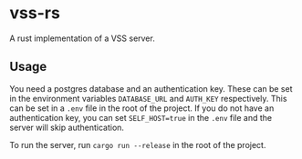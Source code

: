 # vss-rs

A rust implementation of a VSS server.

## Usage

You need a postgres database and an authentication key. These can be set in the environment variables `DATABASE_URL`
and `AUTH_KEY` respectively. This can be set in a `.env` file in the root of the project. If you do not have an
authentication key, you can set `SELF_HOST=true` in the `.env` file and the server will skip authentication.

To run the server, run `cargo run --release` in the root of the project.

